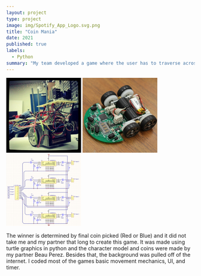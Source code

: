 ```yaml
---
layout: project
type: project
image: img/Spotify_App_Logo.svg.png
title: "Coin Mania"
date: 2021
published: true
labels:
  - Python
summary: "My team developed a game where the user has to traverse across the screen and collect as many coins as they can in a certain amount of time. At the end of the timer, the user is then asked to select a red or blue coin in which their selection will determine the outcome of the game."
---
```


<div class="text-center p-4">
  <img width="200px" src="../img/micromouse/micromouse-robot.png" class="img-thumbnail" >
  <img width="200px" src="../img/micromouse/micromouse-robot-2.jpg" class="img-thumbnail" >
  <img width="200px" src="../img/micromouse/micromouse-circuit.png" class="img-thumbnail" >
</div>

The winner is determined by final coin picked (Red or Blue) and it did not take me and my partner that long to create this game. It was made using turtle graphics in python and the character model and coins were made by my partner Beau Perez. Besides that, the background was pulled off of the internet.
I coded most of the games basic movement mechanics, UI, and timer.
